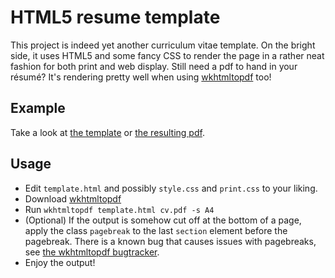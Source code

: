 # HTML5 resume template

This project is indeed yet another curriculum vitae template. On the bright side, it uses HTML5 and some fancy CSS to render the page in a rather neat fashion for both print and web display. Still need a pdf to hand in your résumé? It's rendering pretty well when using [wkhtmltopdf](https://code.google.com/p/wkhtmltopdf/) too! 

## Example

Take a look at [the template](http://yholkamp.github.io/html5_resume_template/template.html) or [the resulting pdf](http://yholkamp.github.io/html5_resume_template/template.pdf).

## Usage

* Edit `template.html` and possibly `style.css` and `print.css` to your liking.
* Download [wkhtmltopdf](https://code.google.com/p/wkhtmltopdf/)
* Run `wkhtmltopdf template.html cv.pdf -s A4`
* (Optional) If the output is somehow cut off at the bottom of a page, apply the class `pagebreak` to the last `section` element before the pagebreak. There is a known bug that causes issues with pagebreaks, see [the wkhtmltopdf bugtracker](https://code.google.com/p/wkhtmltopdf/issues/detail?id=9).
* Enjoy the output!
